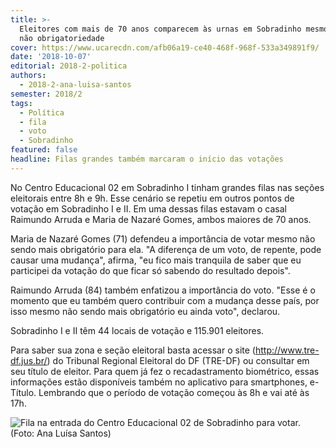 ```yaml
---
title: >-
  Eleitores com mais de 70 anos comparecem às urnas em Sobradinho mesmo com a
  não obrigatoriedade
cover: https://www.ucarecdn.com/afb06a19-ce40-468f-968f-533a349891f9/
date: '2018-10-07'
editorial: 2018-2-politica
authors:
  - 2018-2-ana-luisa-santos
semester: 2018/2
tags:
  - Política
  - fila
  - voto
  - Sobradinho
featured: false
headline: Filas grandes também marcaram o início das votações
---
```

No Centro Educacional 02 em Sobradinho I tinham grandes filas nas seções eleitorais entre 8h e 9h. Esse cenário se repetiu em outros pontos de votação em Sobradinho I e II. Em uma dessas filas estavam o casal Raimundo Arruda e Maria de Nazaré Gomes, ambos maiores de 70 anos.

Maria de Nazaré Gomes (71) defendeu a importância de votar mesmo não sendo mais obrigatório para ela. "A diferença de um voto, de repente, pode causar uma mudança", afirma, "eu fico mais tranquila de saber que eu participei da votação do que ficar só sabendo do resultado depois".

Raimundo Arruda (84) também enfatizou a importância do voto. "Esse é o momento que eu também quero contribuir com a mudança desse país, por isso mesmo não sendo mais obrigatório eu ainda voto", declarou.

Sobradinho I e II têm 44 locais de votação e 115.901 eleitores.

Para saber sua zona e seção eleitoral basta acessar o site (<http://www.tre-df.jus.br/>)  do Tribunal Regional Eleitoral do DF (TRE-DF) ou consultar em seu título de eleitor. Para quem já fez o recadastramento biométrico, essas informações estão disponíveis também no aplicativo para smartphones, e-Título. Lembrando que o período de votação começou às 8h e vai até às 17h.

![Fila na entrada do Centro Educacional 02 de Sobradinho para votar. (Foto: Ana Luísa Santos)](https://www.ucarecdn.com/afb06a19-ce40-468f-968f-533a349891f9/)
